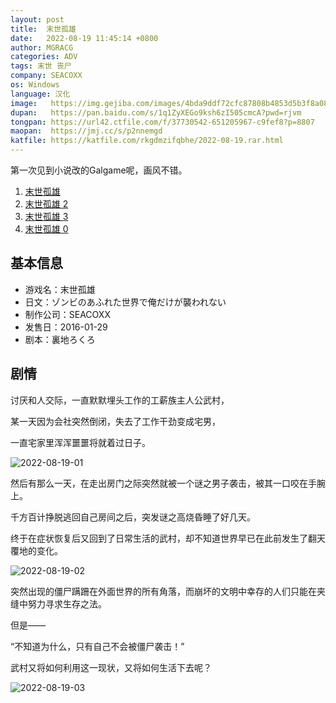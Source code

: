 ```yaml
---
layout: post
title:  末世孤雄
date:   2022-08-19 11:45:14 +0800
author: MGRACG
categories: ADV
tags: 末世 丧尸
company: SEACOXX
os: Windows
language: 汉化
image:   https://img.gejiba.com/images/4bda9ddf72cfc87808b4853d5b3f8a08.jpg
dupan:   https://pan.baidu.com/s/1q1ZyXEGo9ksh6zI505cmcA?pwd=rjvm
tongpan: https://url42.ctfile.com/f/37730542-651205967-c9fef8?p=8807
maopan:  https://jmj.cc/s/p2nnemgd
katfile: https://katfile.com/rkgdmzifqbhe/2022-08-19.rar.html
---
```


第一次见到小说改的Galgame呢，画风不错。

1. [末世孤雄](末世孤雄)
2. [末世孤雄 2](末世孤雄-2)
3. [末世孤雄 3](末世孤雄-3)
4. [末世孤雄 0](末世孤雄-0)

## 基本信息

- 游戏名：末世孤雄
- 日文：ゾンビのあふれた世界で俺だけが襲われない
- 制作公司：SEACOXX
- 发售日：2016-01-29
- 剧本：裏地ろくろ

## 剧情

讨厌和人交际，一直默默埋头工作的工薪族主人公武村，

某一天因为会社突然倒闭，失去了工作干劲变成宅男，

一直宅家里浑浑噩噩将就着过日子。

![2022-08-19-01](https://img.gejiba.com/images/472fc437db9d2f8595bc4b2e09a241d4.jpg)

然后有那么一天，在走出房门之际突然就被一个谜之男子袭击，被其一口咬在手腕上。

千方百计挣脱逃回自己房间之后，突发谜之高烧昏睡了好几天。

终于在症状恢复后又回到了日常生活的武村，却不知道世界早已在此前发生了翻天覆地的变化。

![2022-08-19-02](https://img.gejiba.com/images/6a5c030218de3bac4ce4bb64e21df473.jpg)

突然出现的僵尸蹒跚在外面世界的所有角落，而崩坏的文明中幸存的人们只能在夹缝中努力寻求生存之法。

但是——

“不知道为什么，只有自己不会被僵尸袭击！”

武村又将如何利用这一现状，又将如何生活下去呢？

![2022-08-19-03](https://img.gejiba.com/images/2d35efeaa93c6047c81e4ceed2813956.jpg)